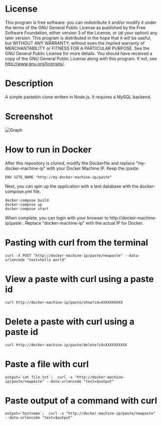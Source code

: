 # License
This program is free software: you can redistribute it and/or modify it under the terms of the GNU General Public License as published by the Free Software Foundation, either version 3 of the License, or (at your option) any later version. This program is distributed in the hope that it will be useful, but WITHOUT ANY WARRANTY; without even the implied warranty of MERCHANTABILITY or FITNESS FOR A PARTICULAR PURPOSE. See the GNU General Public License for more details. You should have received a copy of the GNU General Public License along with this program. If not, see <http://www.gnu.org/licenses/>.

# Description 
A simple pastebin clone written in Node.js. It requires a MySQL backend. 

# Screenshot

![Graph](http://i.imgur.com/XBwZMFf.png)

# How to run in Docker

After this repository is cloned, modify the Dockerfile and replace "my-docker-machine-ip" with your Docker Machine IP. Keep the /paste.
```
ENV SITE_NAME "http://my-docker-machine-ip/paste"
```
Next, you can spin up the application with a test database with the docker-compose.yml file.

```
docker-compose build
docker-compose up
docker-compose start
```
When complete, you can login with your browser to http://docker-machine-ip/paste . Replace "docker-machine-ip" with the actual IP for Docker.

# Pasting with curl from the terminal
```
curl -X POST "http://docker-machine-ip/paste/newpaste" --data-urlencode "text=hello world"
```

# View a paste with curl using a paste id
```
curl http://docker-machine-ip/paste/show?id=XXXXXXXXXX
```
# Delete a paste with curl using a paste id
```
curl http://docker-machine-ip/paste/delete?id=XXXXXXXXXX
```

# Paste a file with curl 
```
output=`cat file.txt`;  curl -s "http://docker-machine-ip/paste/newpaste" --data-urlencode "text=$output"
```

# Paste output of a command with curl 
```
output=`hostname`;  curl -s "http://docker-machine-ip/paste/newpaste" --data-urlencode "text=$output"
```


